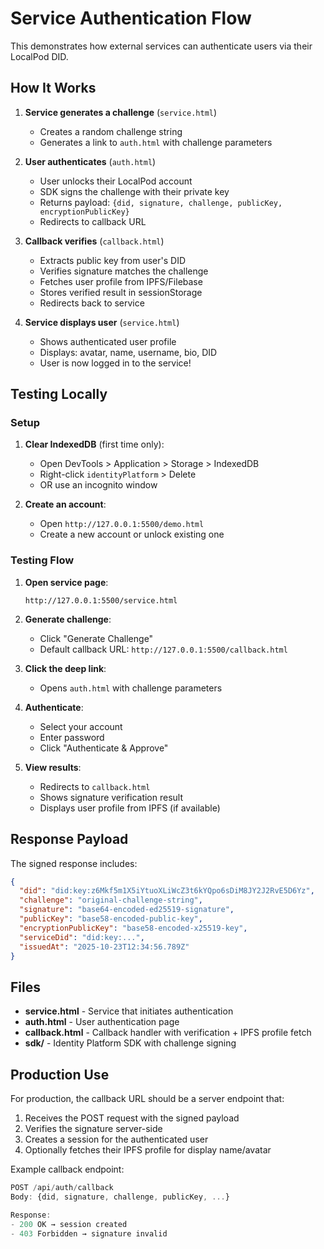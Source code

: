 # Service Authentication Flow

This demonstrates how external services can authenticate users via their LocalPod DID.

## How It Works

1. **Service generates a challenge** (`service.html`)
   - Creates a random challenge string
   - Generates a link to `auth.html` with challenge parameters

2. **User authenticates** (`auth.html`)
   - User unlocks their LocalPod account
   - SDK signs the challenge with their private key
   - Returns payload: `{did, signature, challenge, publicKey, encryptionPublicKey}`
   - Redirects to callback URL

3. **Callback verifies** (`callback.html`)
   - Extracts public key from user's DID
   - Verifies signature matches the challenge
   - Fetches user profile from IPFS/Filebase
   - Stores verified result in sessionStorage
   - Redirects back to service

4. **Service displays user** (`service.html`)
   - Shows authenticated user profile
   - Displays: avatar, name, username, bio, DID
   - User is now logged in to the service!

## Testing Locally

### Setup

1. **Clear IndexedDB** (first time only):
   - Open DevTools > Application > Storage > IndexedDB
   - Right-click `identityPlatform` > Delete
   - OR use an incognito window

2. **Create an account**:
   - Open `http://127.0.0.1:5500/demo.html`
   - Create a new account or unlock existing one

### Testing Flow

1. **Open service page**:
   ```
   http://127.0.0.1:5500/service.html
   ```

2. **Generate challenge**:
   - Click "Generate Challenge"
   - Default callback URL: `http://127.0.0.1:5500/callback.html`

3. **Click the deep link**:
   - Opens `auth.html` with challenge parameters

4. **Authenticate**:
   - Select your account
   - Enter password
   - Click "Authenticate & Approve"

5. **View results**:
   - Redirects to `callback.html`
   - Shows signature verification result
   - Displays user profile from IPFS (if available)

## Response Payload

The signed response includes:

```json
{
  "did": "did:key:z6Mkf5m1X5iYtuoXLiWcZ3t6kYQpo6sDiM8JY2J2RvE5D6Yz",
  "challenge": "original-challenge-string",
  "signature": "base64-encoded-ed25519-signature",
  "publicKey": "base58-encoded-public-key",
  "encryptionPublicKey": "base58-encoded-x25519-key",
  "serviceDid": "did:key:...",
  "issuedAt": "2025-10-23T12:34:56.789Z"
}
```

## Files

- **service.html** - Service that initiates authentication
- **auth.html** - User authentication page
- **callback.html** - Callback handler with verification + IPFS profile fetch
- **sdk/** - Identity Platform SDK with challenge signing

## Production Use

For production, the callback URL should be a server endpoint that:
1. Receives the POST request with the signed payload
2. Verifies the signature server-side
3. Creates a session for the authenticated user
4. Optionally fetches their IPFS profile for display name/avatar

Example callback endpoint:
```javascript
POST /api/auth/callback
Body: {did, signature, challenge, publicKey, ...}

Response:
- 200 OK → session created
- 403 Forbidden → signature invalid
```

